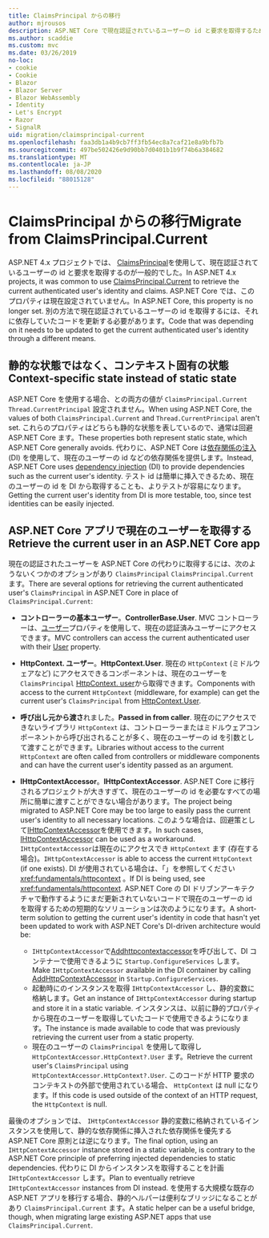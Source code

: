 ```yaml
---
title: ClaimsPrincipal からの移行
author: mjrousos
description: ASP.NET Core で現在認証されているユーザーの id と要求を取得するために、ClaimsPrincipal から移行する方法について説明します。
ms.author: scaddie
ms.custom: mvc
ms.date: 03/26/2019
no-loc:
- cookie
- Cookie
- Blazor
- Blazor Server
- Blazor WebAssembly
- Identity
- Let's Encrypt
- Razor
- SignalR
uid: migration/claimsprincipal-current
ms.openlocfilehash: faa3db1a4b9cb7ff3fb54ec8a7caf21e8a9bfb7b
ms.sourcegitcommit: 497be502426e9d90bb7d0401b1b9f74b6a384682
ms.translationtype: MT
ms.contentlocale: ja-JP
ms.lasthandoff: 08/08/2020
ms.locfileid: "88015128"
---
```

# <a name="migrate-from-claimsprincipalcurrent"></a><span data-ttu-id="804db-103">ClaimsPrincipal からの移行</span><span class="sxs-lookup"><span data-stu-id="804db-103">Migrate from ClaimsPrincipal.Current</span></span>

<span data-ttu-id="804db-104">ASP.NET 4.x プロジェクトでは、 [ClaimsPrincipal](/dotnet/api/system.security.claims.claimsprincipal.current)を使用して、現在認証されているユーザーの id と要求を取得するのが一般的でした。</span><span class="sxs-lookup"><span data-stu-id="804db-104">In ASP.NET 4.x projects, it was common to use [ClaimsPrincipal.Current](/dotnet/api/system.security.claims.claimsprincipal.current) to retrieve the current authenticated user's identity and claims.</span></span> <span data-ttu-id="804db-105">ASP.NET Core では、このプロパティは現在設定されていません。</span><span class="sxs-lookup"><span data-stu-id="804db-105">In ASP.NET Core, this property is no longer set.</span></span> <span data-ttu-id="804db-106">別の方法で現在認証されているユーザーの id を取得するには、それに依存していたコードを更新する必要があります。</span><span class="sxs-lookup"><span data-stu-id="804db-106">Code that was depending on it needs to be updated to get the current authenticated user's identity through a different means.</span></span>

## <a name="context-specific-state-instead-of-static-state"></a><span data-ttu-id="804db-107">静的な状態ではなく、コンテキスト固有の状態</span><span class="sxs-lookup"><span data-stu-id="804db-107">Context-specific state instead of static state</span></span>

<span data-ttu-id="804db-108">ASP.NET Core を使用する場合、との両方の値が `ClaimsPrincipal.Current` `Thread.CurrentPrincipal` 設定されません。</span><span class="sxs-lookup"><span data-stu-id="804db-108">When using ASP.NET Core, the values of both `ClaimsPrincipal.Current` and `Thread.CurrentPrincipal` aren't set.</span></span> <span data-ttu-id="804db-109">これらのプロパティはどちらも静的な状態を表しているので、通常は回避 ASP.NET Core ます。</span><span class="sxs-lookup"><span data-stu-id="804db-109">These properties both represent static state, which ASP.NET Core generally avoids.</span></span> <span data-ttu-id="804db-110">代わりに、ASP.NET Core は[依存関係の注入](xref:fundamentals/dependency-injection)(DI) を使用して、現在のユーザーの id などの依存関係を提供します。</span><span class="sxs-lookup"><span data-stu-id="804db-110">Instead, ASP.NET Core uses [dependency injection](xref:fundamentals/dependency-injection) (DI) to provide dependencies such as the current user's identity.</span></span> <span data-ttu-id="804db-111">テスト id は簡単に挿入できるため、現在のユーザーの id を DI から取得することも、よりテストが容易になります。</span><span class="sxs-lookup"><span data-stu-id="804db-111">Getting the current user's identity from DI is more testable, too, since test identities can be easily injected.</span></span>

## <a name="retrieve-the-current-user-in-an-aspnet-core-app"></a><span data-ttu-id="804db-112">ASP.NET Core アプリで現在のユーザーを取得する</span><span class="sxs-lookup"><span data-stu-id="804db-112">Retrieve the current user in an ASP.NET Core app</span></span>

<span data-ttu-id="804db-113">現在の認証されたユーザーを ASP.NET Core の代わりに取得するには、次のようないくつかのオプションがあり `ClaimsPrincipal` `ClaimsPrincipal.Current` ます。</span><span class="sxs-lookup"><span data-stu-id="804db-113">There are several options for retrieving the current authenticated user's `ClaimsPrincipal` in ASP.NET Core in place of `ClaimsPrincipal.Current`:</span></span>

* <span data-ttu-id="804db-114">**コントローラーの基本ユーザー**。</span><span class="sxs-lookup"><span data-stu-id="804db-114">**ControllerBase.User**.</span></span> <span data-ttu-id="804db-115">MVC コントローラーは、[ユーザー](/dotnet/api/microsoft.aspnetcore.mvc.controllerbase.user)プロパティを使用して、現在の認証済みユーザーにアクセスできます。</span><span class="sxs-lookup"><span data-stu-id="804db-115">MVC controllers can access the current authenticated user with their [User](/dotnet/api/microsoft.aspnetcore.mvc.controllerbase.user) property.</span></span>
* <span data-ttu-id="804db-116">**HttpContext. ユーザー**。</span><span class="sxs-lookup"><span data-stu-id="804db-116">**HttpContext.User**.</span></span> <span data-ttu-id="804db-117">現在の `HttpContext` (ミドルウェアなど) にアクセスできるコンポーネントは、現在のユーザーを `ClaimsPrincipal` [HttpContext. user](/dotnet/api/microsoft.aspnetcore.http.httpcontext.user)から取得できます。</span><span class="sxs-lookup"><span data-stu-id="804db-117">Components with access to the current `HttpContext` (middleware, for example) can get the current user's `ClaimsPrincipal` from [HttpContext.User](/dotnet/api/microsoft.aspnetcore.http.httpcontext.user).</span></span>
* <span data-ttu-id="804db-118">**呼び出し元から渡さ**れました。</span><span class="sxs-lookup"><span data-stu-id="804db-118">**Passed in from caller**.</span></span> <span data-ttu-id="804db-119">現在のにアクセスできないライブラリ `HttpContext` は、コントローラーまたはミドルウェアコンポーネントから呼び出されることが多く、現在のユーザーの id を引数として渡すことができます。</span><span class="sxs-lookup"><span data-stu-id="804db-119">Libraries without access to the current `HttpContext` are often called from controllers or middleware components and can have the current user's identity passed as an argument.</span></span>
* <span data-ttu-id="804db-120">**IHttpContextAccessor**。</span><span class="sxs-lookup"><span data-stu-id="804db-120">**IHttpContextAccessor**.</span></span> <span data-ttu-id="804db-121">ASP.NET Core に移行されるプロジェクトが大きすぎて、現在のユーザーの id を必要なすべての場所に簡単に渡すことができない場合があります。</span><span class="sxs-lookup"><span data-stu-id="804db-121">The project being migrated to ASP.NET Core may be too large to easily pass the current user's identity to all necessary locations.</span></span> <span data-ttu-id="804db-122">このような場合は、回避策として[IHttpContextAccessor](/dotnet/api/microsoft.aspnetcore.http.ihttpcontextaccessor)を使用できます。</span><span class="sxs-lookup"><span data-stu-id="804db-122">In such cases, [IHttpContextAccessor](/dotnet/api/microsoft.aspnetcore.http.ihttpcontextaccessor) can be used as a workaround.</span></span> <span data-ttu-id="804db-123">`IHttpContextAccessor`は現在のにアクセスでき `HttpContext` ます (存在する場合)。</span><span class="sxs-lookup"><span data-stu-id="804db-123">`IHttpContextAccessor` is able to access the current `HttpContext` (if one exists).</span></span> <span data-ttu-id="804db-124">DI が使用されている場合は、「」を参照してください <xref:fundamentals/httpcontext> 。</span><span class="sxs-lookup"><span data-stu-id="804db-124">If DI is being used, see <xref:fundamentals/httpcontext>.</span></span> <span data-ttu-id="804db-125">ASP.NET Core の DI ドリブンアーキテクチャで動作するようにまだ更新されていないコードで現在のユーザーの id を取得するための短期的なソリューションは次のようになります。</span><span class="sxs-lookup"><span data-stu-id="804db-125">A short-term solution to getting the current user's identity in code that hasn't yet been updated to work with ASP.NET Core's DI-driven architecture would be:</span></span>

  * <span data-ttu-id="804db-126">`IHttpContextAccessor`で[Addhttpcontextaccessor](https://github.com/aspnet/Hosting/issues/793)を呼び出して、DI コンテナーで使用できるように `Startup.ConfigureServices` します。</span><span class="sxs-lookup"><span data-stu-id="804db-126">Make `IHttpContextAccessor` available in the DI container by calling [AddHttpContextAccessor](https://github.com/aspnet/Hosting/issues/793) in `Startup.ConfigureServices`.</span></span>
  * <span data-ttu-id="804db-127">起動時にのインスタンスを取得 `IHttpContextAccessor` し、静的変数に格納します。</span><span class="sxs-lookup"><span data-stu-id="804db-127">Get an instance of `IHttpContextAccessor` during startup and store it in a static variable.</span></span> <span data-ttu-id="804db-128">インスタンスは、以前に静的プロパティから現在のユーザーを取得していたコードで使用できるようになります。</span><span class="sxs-lookup"><span data-stu-id="804db-128">The instance is made available to code that was previously retrieving the current user from a static property.</span></span>
  * <span data-ttu-id="804db-129">現在のユーザーの `ClaimsPrincipal` を使用して取得し `HttpContextAccessor.HttpContext?.User` ます。</span><span class="sxs-lookup"><span data-stu-id="804db-129">Retrieve the current user's `ClaimsPrincipal` using `HttpContextAccessor.HttpContext?.User`.</span></span> <span data-ttu-id="804db-130">このコードが HTTP 要求のコンテキストの外部で使用されている場合、 `HttpContext` は null になります。</span><span class="sxs-lookup"><span data-stu-id="804db-130">If this code is used outside of the context of an HTTP request, the `HttpContext` is null.</span></span>

<span data-ttu-id="804db-131">最後のオプションでは、 `IHttpContextAccessor` 静的変数に格納されているインスタンスを使用して、静的な依存関係に挿入された依存関係を優先する ASP.NET Core 原則とは逆になります。</span><span class="sxs-lookup"><span data-stu-id="804db-131">The final option, using an `IHttpContextAccessor` instance stored in a static variable, is contrary to the ASP.NET Core principle of preferring injected dependencies to static dependencies.</span></span> <span data-ttu-id="804db-132">代わりに DI からインスタンスを取得することを計画 `IHttpContextAccessor` します。</span><span class="sxs-lookup"><span data-stu-id="804db-132">Plan to eventually retrieve `IHttpContextAccessor` instances from DI instead.</span></span> <span data-ttu-id="804db-133">を使用する大規模な既存の ASP.NET アプリを移行する場合、静的ヘルパーは便利なブリッジになることがあり `ClaimsPrincipal.Current` ます。</span><span class="sxs-lookup"><span data-stu-id="804db-133">A static helper can be a useful bridge, though, when migrating large existing ASP.NET apps that use `ClaimsPrincipal.Current`.</span></span>
